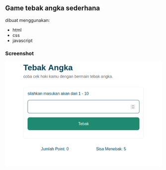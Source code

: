 ## Game tebak angka sederhana

dibuat menggunakan:
- html
- css
- javascript

### Screenshot
![tebak-angka](https://raw.githubusercontent.com/ilhammfadilah/tebak-angka/main/tebak-angka.png)

